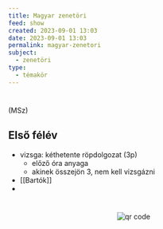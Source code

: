 ```yaml
---
title: Magyar zenetöri
feed: show
created: 2023-09-01 13:03
date: 2023-09-01 13:03
permalink: magyar-zenetori
subject:
  - zenetöri
type:
  - témakör
---
```

#
(MSz)

## Első félév

- vizsga: kéthetente röpdolgozat (3p)
	- előző óra anyaga
	- akinek összejön 3, nem kell vizsgázni
- [[Bartók]]
- 


#
<p style="text-align: center;"><img src="https://chart.googleapis.com/chart?cht=qr&chl=https://notes.andrasdenes.com/magyar-zenetori&chs=180x180&choe=UTF-8&chld=L|2" alt="qr code"></p>

